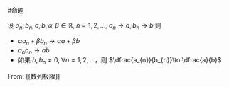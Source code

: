 #命题 

设 $a_{n},b_{n},a,b,\alpha,\beta \in \mathbb{R},\; n=1,2,\dots,\;a_{n}\to a,b_{n}\to b$ 则

- $\alpha a_{n}+\beta b_{n}\to \alpha a+\beta b$
- $a_{n}b_{n}\to ab$
- 如果 $b,b_{n}\neq 0,\;\forall n=1,2,\dots$，则 $\dfrac{a_{n}}{b_{n}}\to \dfrac{a}{b}$

From: [[数列极限]]